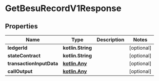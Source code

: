 
# GetBesuRecordV1Response

## Properties
Name | Type | Description | Notes
------------ | ------------- | ------------- | -------------
**ledgerId** | **kotlin.String** |  |  [optional]
**stateContract** | **kotlin.String** |  |  [optional]
**transactionInputData** | [**kotlin.Any**](.md) |  |  [optional]
**callOutput** | [**kotlin.Any**](.md) |  |  [optional]




